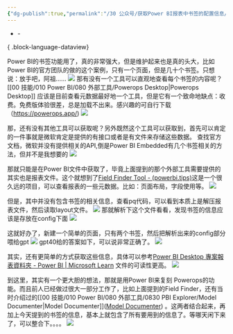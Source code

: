 ```yaml
---
{"dg-publish":true,"permalink":"/30 公众号/获取Power BI报表中书签的配置信息/","tags":["公众号","元信息","dmv"]}
---
```



- \-

{ .block-language-dataview}

Power BI的书签功能用了，真的非常强大，但是维护起来也是真的头大，比如Power BI的官方团队的做的这个案例，只有一个页面，但是几十个书签。只想说：放手吧，阿祖......
![](https://s2.loli.net/2024/08/12/a5e4ilsv3TfFqWw.png)
那有没有一个工具可以直观地查看每个书签的内容呢？[[00 技能/010 Power BI/080 外部工具/Powerops Desktop\|Powerops Desktop]] 应该是目前查看元数据最好地一个工具，但是它有一个致命地缺点：收费。免费版体验很差，总是加载不出来。感兴趣的可自行下载（https://powerops.app/)
![](https://s2.loli.net/2024/08/12/HIyNzvUZmn5VPRF.png)

那，还有没有其他工具可以获取呢？另外既然这个工具可以获取到，首先可以肯定的一件事就是微软肯定是提供的有接口或者是有文件来存储这些数据。
查找官方文档，微软并没有提供相关的API,倒是Power BI Embedded有几个书签相关的方法，但并不是我想要的
![](https://s2.loli.net/2024/08/12/tjVWvauXd3hNopl.png)

那就只能是在Power BI文件中获取了，毕竟上面提到的那个外部工具需要提供的其实也是报表文件。这个就想到了[Field Finder Tool - (powerbi.tips)](https://powerbi.tips/product/field-finder-tool/)这是一个很久远的项目，可以查看报表的一些元数据。比如：页面布局，字段使用等。
![](https://s2.loli.net/2024/08/12/sXt8G3lTZbJciyR.png)

但是，其中并没有包含书签的相关信息，查看pq代码，可以看到本质上是解压报表文件，然后读取layout文件。
![](https://s2.loli.net/2024/08/12/h6qbvzwO8W5GJL2.png)
那就解析下这个文件看看，发现书签的信息应该是存放在config下面
![](https://s2.loli.net/2024/08/12/pArvbxyBPJWFc4H.png)

这就好办了，新建一个简单的页面，只有两个书签，然后把解析出来的config部分喂给gpt
![](https://s2.loli.net/2024/08/12/5pQ2oeybuRUnBLM.png)
gpt40给的答案如下，可以说非常正确了。
![](https://s2.loli.net/2024/08/12/8xDwbhyFQE1aOgY.png)

其实，还有更简单的方式获取这些信息，具体可以参考[Power BI Desktop 專案報表資料夾 - Power BI | Microsoft Learn](https://learn.microsoft.com/zh-tw/power-bi/developer/projects/projects-report#pbir-format)  文件的可读性更高。
![](https://s2.loli.net/2024/08/12/wMgxIheSAct8NXY.png)

到这里，其实有一个更大胆的想法，那就是用Power BI来复刻 Powerops的功能。而且前人已经做过很大一部分工作了，比如上面提到的Field Finder，还有当时介绍过的[[00 技能/010 Power BI/080 外部工具/0830 PBI Explorer/Model Documenter\|Model Documenter]]([Model Documenter](https://data-marc.com/model-documenter/)) 。这两者结合起来，再加上今天提到的书签的信息，基本上就包含了所有要用到的信息了。等哪天闲下来了，可以整合下。。。。
![](https://s2.loli.net/2024/08/12/RQeYMnKhb51wyzd.png)

